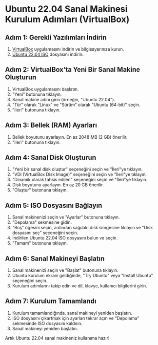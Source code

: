 # Ubuntu 22.04 Sanal Makinesi Kurulum Adımları (VirtualBox)

## Adım 1: Gerekli Yazılımları İndirin

1. [VirtualBox](https://www.virtualbox.org/) uygulamasını indirin ve bilgisayarınıza kurun.
2. [Ubuntu 22.04 ISO]([https://ubuntu.com/download/desktop](https://releases.ubuntu.com/jammy/ubuntu-22.04.5-desktop-amd64.iso)) dosyasını indirin.

## Adım 2: VirtualBox'ta Yeni Bir Sanal Makine Oluşturun

1. VirtualBox uygulamasını başlatın.
2. "Yeni" butonuna tıklayın.
3. Sanal makine adını girin (örneğin, "Ubuntu 22.04").
4. "Tür" olarak "Linux" ve "Sürüm" olarak "Ubuntu (64-bit)" seçin.
5. "İleri" butonuna tıklayın.

## Adım 3: Bellek (RAM) Ayarları

1. Bellek boyutunu ayarlayın. En az 2048 MB (2 GB) önerilir.
2. "İleri" butonuna tıklayın.

## Adım 4: Sanal Disk Oluşturun

1. "Yeni bir sanal disk oluştur" seçeneğini seçin ve "İleri"ye tıklayın.
2. "VDI (VirtualBox Disk Image)" seçeneğini seçin ve "İleri"ye tıklayın.
3. "Dinamik olarak tahsis edilen" seçeneğini seçin ve "İleri"ye tıklayın.
4. Disk boyutunu ayarlayın. En az 20 GB önerilir.
5. "Oluştur" butonuna tıklayın.

## Adım 5: ISO Dosyasını Bağlayın

1. Sanal makinenizi seçin ve "Ayarlar" butonuna tıklayın.
2. "Depolama" sekmesine gidin.
3. "Boş" öğesini seçin, ardından sağdaki disk simgesine tıklayın ve "Disk dosyasını seç" seçeneğini seçin.
4. İndirilen Ubuntu 22.04 ISO dosyasını bulun ve seçin.
5. "Tamam" butonuna tıklayın.

## Adım 6: Sanal Makineyi Başlatın

1. Sanal makinenizi seçin ve "Başlat" butonuna tıklayın.
2. Ubuntu kurulum ekranı geldiğinde, "Try Ubuntu" veya "Install Ubuntu" seçeneğini seçin.
3. Kurulum adımlarını takip edin ve dil, klavye, kullanıcı bilgilerini girin.

## Adım 7: Kurulum Tamamlandı

1. Kurulum tamamlandığında, sanal makineyi yeniden başlatın.
2. ISO dosyasını çıkartmak için ayarları tekrar açın ve "Depolama" sekmesinde ISO dosyasını kaldırın.
3. Sanal makineyi yeniden başlatın.

Artık Ubuntu 22.04 sanal makineniz kullanıma hazır!
